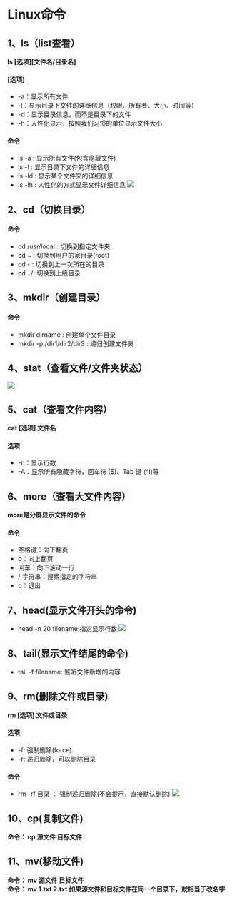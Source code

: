 # Linux命令
## 1、ls（list查看）
**ls [选项][文件名/目录名]**
#### [选项]
* -a：显示所有文件
* -l：显示目录下文件的详细信息（权限、所有者、大小、时间等）
* -d：显示目录信息，而不是目录下的文件
* -h：人性化显示，按照我们习惯的单位显示文件大小
#### 命令
* ls -a : 显示所有文件(包含隐藏文件)
* ls -l : 显示目录下文件的详细信息
* ls -ld : 显示某个文件夹的详细信息
* ls -lh : 人性化的方式显示文件详细信息
![](https://github.com/daacheng/PythonBasic/blob/master/pic/linux/linuxcmd_ls.png)
## 2、cd（切换目录）
#### 命令
* cd /usr/local : 切换到指定文件夹
* cd ~ : 切换到用户的家目录(root)
* cd - : 切换到上一次所在的目录
* cd ../: 切换到上级目录
## 3、mkdir（创建目录）
#### 命令
* mkdir dirname : 创建单个文件目录
* mkdir -p /dir1/dir2/dir3 : 递归创建文件夹
## 4、stat（查看文件/文件夹状态）
![](https://github.com/daacheng/PythonBasic/blob/master/pic/linux/linuxcmd_stat.png)
## 5、cat（査看文件内容） 
**cat [选项] 文件名**
#### 选项
* -n：显示行数
* -A：显示所有隐藏字符，回车符 ($)、Tab 键 (^I)等 
## 6、more（查看大文件内容）
**more是分屏显示文件的命令**
#### 命令
* 空格键：向下翻页
* b：向上翻页
* 回车：向下滚动一行
* / 字符串：搜索指定的字符串
* q：退出 
## 7、head(显示文件开头的命令)
* head -n 20 filename:指定显示行数
![](https://github.com/daacheng/PythonBasic/blob/master/pic/linux/linuxcmd_head.png)
## 8、tail(显示文件结尾的命令)
* tail -f filename: 监听文件新增的内容
## 9、rm(删除文件或目录)
**rm [选项] 文件或目录**
#### 选项
* -f: 强制删除(force)
* -r: 递归删除，可以删除目录
#### 命令
* rm -rf 目录 ： 强制递归删除(不会提示，直接默认删除)
![](https://github.com/daacheng/PythonBasic/blob/master/pic/linux/linuxcmd_rm.png)
## 10、cp(复制文件)
**命令： cp 源文件 目标文件**
## 11、mv(移动文件)
**命令： mv 源文件 目标文件**<br>
**命令： mv 1.txt 2.txt 如果源文件和目标文件在同一个目录下，就相当于改名字**
